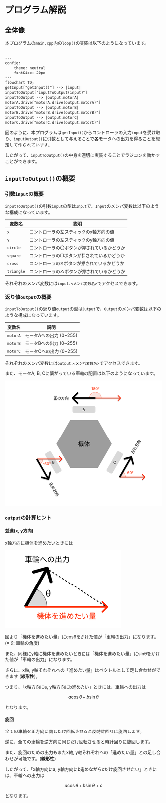 # プログラム解説

## 全体像

本プログラムの`main.cpp`内の`loop()`の実装は以下のようになっています。

```mermaid

---
config:
    theme: neutral
    fontSize: 20px
---
flowchart TD;
getInput["getInput()"] --> |input| inputToOutput["inputToOutput(input)"]
inputToOutput --> |output.motorA| motorA.drive["motorA.drive(output.motorA)"]
inputToOutput --> |output.motorB| motorB.drive["motorB.drive(output.motorB)"]
inputToOutput --> |output.motorC| motorC.drive["motorC.drive(output.motorC)"]

```

図のように、本プログラムは`getInput()`からコントローラの入力`input`を受け取り、`inputOutput()`に引数として与えることで各モータへの出力を得ることを想定して作られています。

したがって、`inputToOutput()`の中身を適切に実装することでラジコンを動かすことができます。

## `inputToOutput()`の概要

### 引数`input`の概要

`inputToOutput()`の引数`input`の型は`Input`で、`Input`のメンバ変数は以下のような構成になっています。

| 変数名     | 説明                                         |
| ---------- | -------------------------------------------- |
| `x`        | コントローラの左スティックのx軸方向の値      |
| `y`        | コントローラの左スティックのy軸方向の値      |
| `circle`   | コントローラの〇ボタンが押されているかどうか |
| `square`   | コントローラの□ボタンが押されているかどうか  |
| `cross`    | コントローラの✕ボタンが押されているかどうか  |
| `triangle` | コントローラの△ボタンが押されているかどうか  |

それぞれのメンバ変数には`input.<メンバ変数名>`でアクセスできます。

### 返り値`output`の概要

`inputToOutput()`の返り値`output`の型は`Output`で、`Output`のメンバ変数は以下のような構成になっています。

| 変数名   | 説明                    |
| -------- | ----------------------- |
| `motorA` | モータAへの出力 (0~255) |
| `motorB` | モータBへの出力 (0~255) |
| `motorC` | モータCへの出力 (0~255) |

それぞれのメンバ変数には`output.<メンバ変数名>`でアクセスできます。

また、モータA, B, Cに繋がっている車輪の配置は以下のようになっています。

![](assets/3_wheel_radicon.png)

### `output`の計算ヒント

#### 並進(x, y方向)

x軸方向に機体を進めたいときには

![](assets/3_wheel_radicon_wheel.png)

図より「機体を進めたい量」にcosθをかけた値が「車輪の出力」になります。(※ $\theta$: 車輪の角度)

また、同様にy軸に機体を進めたいときには「機体を進めたい量」にsinθをかけた値が「車輪の出力」になります。

さらに、x軸, y軸それぞれへの「進めたい量」はベクトルとして足し合わせができます (**線形性**)。

つまり、「x軸方向にa, y軸方向にb進めたい」ときには、車輪への出力は

$$
a\cos\theta + b\sin\theta
$$

となります。

#### 旋回

全ての車輪を正方向に同じだけ回転させると反時計回りに旋回します。

逆に、全ての車輪を逆方向に同じだけ回転させると時計回りに旋回します。

また、旋回のための出力もまたx軸, y軸それぞれへの「進めたい量」との足し合わせが可能です。(**線形性**)

したがって、「x軸方向にa, y軸方向にb進めながらcだけ旋回させたい」ときには、車輪への出力は

$$
a\cos\theta + b\sin\theta + c
$$

となります。
